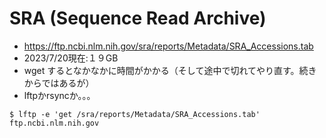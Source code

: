 # SRA (Sequence Read Archive)
- https://ftp.ncbi.nlm.nih.gov/sra/reports/Metadata/SRA_Accessions.tab
- 2023/7/20現在:１９GB
- wget するとなかなかに時間がかかる（そして途中で切れてやり直す。続きからではあるが）
- lftpかrsyncか。。。

```
$ lftp -e 'get /sra/reports/Metadata/SRA_Accessions.tab' ftp.ncbi.nlm.nih.gov
```
